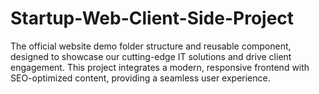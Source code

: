 # Startup-Web-Client-Side-Project
The official website demo folder structure and reusable component, designed to showcase our cutting-edge IT solutions and drive client engagement. This project integrates a modern, responsive frontend with SEO-optimized content, providing a seamless user experience.
